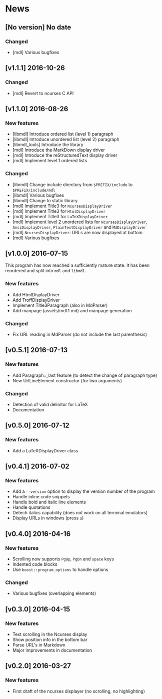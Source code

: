 # News

## [No version] No date

### Changed

* [mdl] Various bugfixes

## [v1.1.1] 2016-10-26

### Changed

* [mdl] Revert to ncurses C API

## [v1.1.0] 2016-08-26

### New features

* [libmdl] Introduce ordered list (level 1) paragraph
* [libmdl] Introduce unordered list (level 2) paragraph
* [libmdl_tools] Introduce the library
* [mdl] Introduce the MarkDown display driver
* [mdl] Introduce the reStructuredText display driver
* [mdl] Implement level 1 ordered lists

### Changed

* [libmdl] Change include directory from `$PREFIX/include` to `$PREFIX/include/mdl`
* [libmdl] Various bugfixes
* [libmdl] Change to static library
* [mdl] Implement Title3 for `NcursesDisplayDriver`
* [mdl] Implement Title3 for `HtmlDisplayDriver`
* [mdl] Implement Title3 for `LaTeXDisplayDriver`
* [mdl] Implement level 2 unordered lists for `NcursesDisplayDriver`,
`AnsiDisplayDriver`, `PlainTextDisplayDriver` and `MdDisplayDriver`
* [mdl] `NcursesDisplayDriver`: URLs are now displayed at bottom
* [mdl] Various bugfixes

## [v1.0.0] 2016-07-15

This program has now reached a sufficiently mature state. It has been reordered
and split into `mdl` and `libmdl`.

### New features

* Add HtmlDisplayDriver
* Add TroffDisplayDriver
* Implement Title3Paragraph (also in MdParser)
* Add manpage (assets/mdl.1.md) and manpage generation

### Changed

* Fix URL reading in MdParser (do not include the last parenthesis)

## [v0.5.1] 2016-07-13

### New features

* Add Paragraph::_last feature (to detect the change of paragraph type)
* New UrlLineElement constructor (for two arguments)

### Changed

* Detection of valid delimtor for LaTeX
* Documentation

## [v0.5.0] 2016-07-12

### New features

* Add a LaTeXDisplayDriver class

## [v0.4.1] 2016-07-02

### New features

* Add a `--version` option to display the version number of the program
* Handle inline code snippets
* Handle bold and italic line elements
* Handle quotations
* Detech italics capability (does not work on all terminal emulators)
* Display URLs in windows (press `u`)

## [v0.4.0] 2016-04-16

### New features

* Scrolling now supports `PgUp`, `PgDn` and `space` keys
* Indented code blocks
* Use `boost::program_options` to handle options

### Changed

* Various bugfixes (overlapping elements)

## [v0.3.0] 2016-04-15

### New features

* Text scrolling in the Ncurses display
* Show position info in the bottom bar
* Parse URL's in Markdown
* Major improvements in documentation

## [v0.2.0] 2016-03-27

### New features

* First draft of the ncurses displayer (no scrolling, no highlighting)
